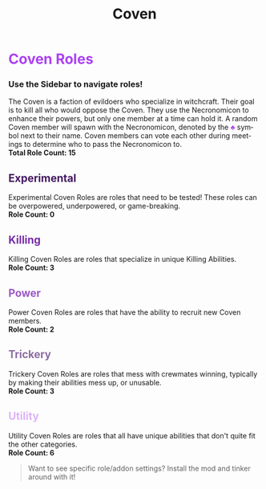 ﻿---
lang: en-US
title: Coven
prev: /Roles.html
next: /Roles.html
---

# <font color="#ac42f2"><b>Coven Roles</b></font>

### Use the Sidebar to navigate roles!

The Coven</font> is a faction of evildoers who specialize in witchcraft. Their goal is to kill all who would oppose the Coven. They use the Necronomicon to enhance their powers, but only one member at a time can hold it. A random Coven member will spawn with the Necronomicon, denoted by the <font color="#ac42f2">♣</font> symbol next to their name. Coven members can vote each other during meetings to determine who to pass the Necronomicon to.<br>
<b>Total Role Count: 15</b>

## <font color=#451a61><b>Experimental</b></font>
Experimental Coven Roles are roles that need to be tested! These roles can be overpowered, underpowered, or game-breaking.<br>
<b>Role Count: 0</b>

## <font color=#782ea9><b>Killing</b></font>
Killing Coven Roles are roles that specialize in unique Killing Abilities.<br>
<b>Role Count: 3</b>

## <font color=#9a5bc4><b>Power</b></font>
Power Coven Roles are roles that have the ability to recruit new Coven members.<br>
<b>Role Count: 2</b>

## <font color=#8d6da2><b>Trickery</b></font>
Trickery Coven Roles are roles that mess with crewmates winning, typically by making their abilities mess up, or unusable.<br>
<b>Role Count: 3</b>

## <font color=#deb3fa><b>Utility</b></font>
Utility Coven Roles are roles that all have unique abilities that don't quite fit the other categories.<br>
<b>Role Count: 6</b>

> Want to see specific role/addon settings? Install the mod and tinker around with it!
